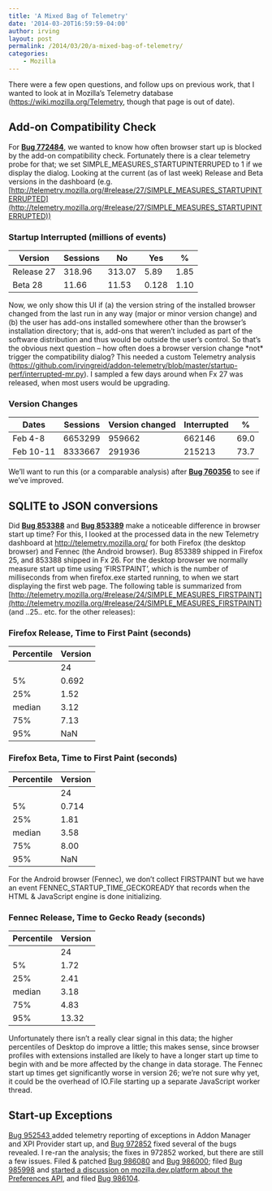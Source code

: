 ```yaml
---
title: 'A Mixed Bag of Telemetry'
date: '2014-03-20T16:59:59-04:00'
author: irving
layout: post
permalink: /2014/03/20/a-mixed-bag-of-telemetry/
categories:
    - Mozilla
---
```


There were a few open questions, and follow ups on previous work, that I wanted to look at in Mozilla’s Telemetry database (<https://wiki.mozilla.org/Telemetry>, though that page is out of date).

## Add-on Compatibility Check

For [**Bug 772484**](https://bugzilla.mozilla.org/show_bug.cgi?id=772484 "Bug 772484 - extension check dialog is annoying and can effectively hang the Firefox process"), we wanted to know how often browser start up is blocked by the add-on compatibility check. Fortunately there is a clear telemetry probe for that; we set SIMPLE_MEASURES_STARTUPINTERRUPED to 1 if we display the dialog. Looking at the current (as of last week) Release and Beta versions in the dashboard (e.g. [http://telemetry.mozilla.org/#release/27/SIMPLE_MEASURES_STARTUPINTERRUPTED](http://telemetry.mozilla.org/#release/27/SIMPLE_MEASURES_STARTUPINTERRUPTED))

### Startup Interrupted (millions of events)

| Version | Sessions | No | Yes | % |
|---|---|---|---|---|
| Release 27 | 318.96 | 313.07 | 5.89 | 1.85 |
| Beta 28 | 11.66 | 11.53 | 0.128 | 1.10 |

Now, we only show this UI if (a) the version string of the installed browser changed from the last run in any way (major or minor version change) and (b) the user has add-ons installed somewhere other than the browser’s installation directory; that is, add-ons that weren’t included as part of the software distribution and thus would be outside the user’s control. So that’s the obvious next question – how often does a browser version change \*not\* trigger the compatibility dialog? This needed a custom Telemetry analysis (<https://github.com/irvingreid/addon-telemetry/blob/master/startup-perf/interrupted-mr.py>). I sampled a few days around when Fx 27 was released, when most users would be upgrading.

### Version Changes

| Dates | Sessions | Version changed | Interrupted | % |
|---|---|---|---|---|
| Feb 4-8 | 6653299 | 959662 | 662146 | 69.0 |
| Feb 10-11 | 8333667 | 291936 | 215213 | 73.7 |

We’ll want to run this (or a comparable analysis) after [**Bug 760356**](https://bugzilla.mozilla.org/show_bug.cgi?id=760356 "Bug 760356 - Only show the add-on compatibility UI when actually necessary") to see if we’ve improved.

## SQLITE to JSON conversions

Did [**Bug 853388**](https://bugzilla.mozilla.org/show_bug.cgi?id=853388) and [**Bug 853389**](https://bugzilla.mozilla.org/show_bug.cgi?id=853389) make a noticeable difference in browser start up time? For this, I looked at the processed data in the new Telemetry dashboard at <http://telemetry.mozilla.org/> for both Firefox (the desktop browser) and Fennec (the Android browser). Bug 853389 shipped in Firefox 25, and 853388 shipped in Fx 26. For the desktop browser we normally measure start up time using ‘FIRSTPAINT’, which is the number of milliseconds from when firefox.exe started running, to when we start displaying the first web page. The following table is summarized from [http://telemetry.mozilla.org/#release/24/SIMPLE_MEASURES_FIRSTPAINT](http://telemetry.mozilla.org/#release/24/SIMPLE_MEASURES_FIRSTPAINT) (and ..25.. etc. for the other releases):

### Firefox Release, Time to First Paint (seconds)

| Percentile | Version |
|---|---|
|  | 24 | 25 | 26 | 27 |
| 5% | 0.692 | 0.695 | 0.694 | 0.693 |
| 25% | 1.52 | 1.53 | 1.52 | 1.52 |
| median | 3.12 | 3.37 | 2.98 | 3.22 |
| 75% | 7.13 | 7.46 | 6.51 | 7.41 |
| 95% | NaN | NaN | NaN | 30.01 |

### Firefox Beta, Time to First Paint (seconds)

| Percentile | Version |
|---|---|
|  | 24 | 25 | 26 | 27 |
| 5% | 0.714 | 0.714 | 0.711 | 0.710 |
| 25% | 1.81 | 1.79 | 1.59 | 1.59 |
| median | 3.58 | 3.47 | 3.39 | 3.40 |
| 75% | 8.00 | 7.63 | 7.49 | 7.49 |
| 95% | NaN | 30.03 | 30.01 | 30.01 |

For the Android browser (Fennec), we don’t collect FIRSTPAINT but we have an event FENNEC_STARTUP_TIME_GECKOREADY that records when the HTML &amp; JavaScript engine is done initializing.

### Fennec Release, Time to Gecko Ready (seconds)

| Percentile | Version |
|---|---|
|  | 24 | 25 | 26 | 27 |
| 5% | 1.72 | 1.72 | 2.10 | 2.10 |
| 25% | 2.41 | 2.58 | 2.75 | 2.68 |
| median | 3.18 | 3.19 | 3.90 | 3.90 |
| 75% | 4.83 | 4.85 | 6.02 | 6.09 |
| 95% | 13.32 | 13.34 | 16.39 | 16.41 |

Unfortunately there isn’t a really clear signal in this data; the higher percentiles of Desktop do improve a little; this makes sense, since browser profiles with extensions installed are likely to have a longer start up time to begin with and be more affected by the change in data storage. The Fennec start up times get significantly worse in version 26; we’re not sure why yet, it could be the overhead of IO.File starting up a separate JavaScript worker thread.

## Start-up Exceptions

[Bug 952543 ](https://bugzilla.mozilla.org/show_bug.cgi?id=952543 "Report startup exceptions in AddonManager and XPIProvider through telemetry") added telemetry reporting of exceptions in Addon Manager and XPI Provider start up, and [Bug 972852](https://bugzilla.mozilla.org/show_bug.cgi?id=972852 "Startup exceptions in AddonManager / XPIProvider") fixed several of the bugs revealed. I re-ran the analysis; the fixes in 972852 worked, but there are still a few issues. Filed &amp; patched [Bug 986080](https://bugzilla.mozilla.org/show_bug.cgi?id=986080) and [Bug 986000](https://bugzilla.mozilla.org/show_bug.cgi?id=986000); filed [Bug 985998](https://bugzilla.mozilla.org/show_bug.cgi?id=985998 "Exceptions updating preferences in AddonManager and XPIProvider") and [started a discussion on mozilla.dev.platform about the Preferences API](https://groups.google.com/forum/#!topic/mozilla.dev.platform/lB38FhUGH-s "Should nsIPrefBranch.set*Pref return NS_ERROR_UNEXPECTED on type mismatch?"), and filed [Bug 986104](https://bugzilla.mozilla.org/show_bug.cgi?id=986104 "Unexplained failures to start XPIProvider").

